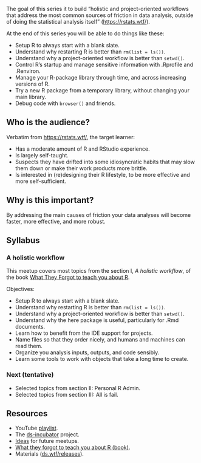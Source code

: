 
The goal of this series it to build “holistic and project-oriented
workflows that address the most common sources of friction in data
analysis, outside of doing the statistical analysis itself”
(<https://rstats.wtf/>).

At the end of this series you will be able to do things like these:

-   Setup R to always start with a blank slate.
-   Understand why restarting R is better than `rm(list = ls())`.
-   Understand why a project-oriented workflow is better than `setwd()`.
-   Control R’s startup and manage sensitive information with .Rprofile
    and .Renviron.
-   Manage your R-package library through time, and across increasing
    versions of R.
-   Try a new R package from a temporary library, without changing your
    main library.
-   Debug code with `browser()` and friends.

## Who is the audience?

Verbatim from <https://rstats.wtf/>, the target learner:

-   Has a moderate amount of R and RStudio experience.
-   Is largely self-taught.
-   Suspects they have drifted into some idiosyncratic habits that may
    slow them down or make their work products more brittle.
-   Is interested in (re)designing their R lifestyle, to be more
    effective and more self-sufficient.

## Why is this important?

By addressing the main causes of friction your data analyses will become
faster, more effective, and more robust.

## Syllabus

### A holistic workflow

This meetup covers most topics from the section I, *A holistic
workflow*, of the book [What They Forgot to teach you about
R](https://rstats.wtf/).

Objectives:

-   Setup R to always start with a blank slate.
-   Understand why restarting R is better than `rm(list = ls())`.
-   Understand why a project-oriented workflow is better than `setwd()`.
-   Understand why the here package is useful, particularly for .Rmd
    documents.
-   Learn how to benefit from the IDE support for projects.
-   Name files so that they order nicely, and humans and machines can
    read them.
-   Organize you analysis inputs, outputs, and code sensibly.
-   Learn some tools to work with objects that take a long time to
    create.

### Next (tentative)

-   Selected topics from section II: Personal R Admin.
-   Selected topics from section III: All is fail.

## Resources

-   YouTube [playlist](https://bit.ly/ds-incubator-videos).
-   The
    [ds-incubator](https://github.com/2DegreesInvesting/ds-incubator#ds-incubator)
    project.
-   [Ideas](https://bit.ly/dsi-ideas) for future meetups.
-   [What they forgot to teach you about R (book)](https://rstats.wtf/).
-   Materials
    ([ds.wtf/releases](https://github.com/2DegreesInvesting/ds.wtf/releases)).
